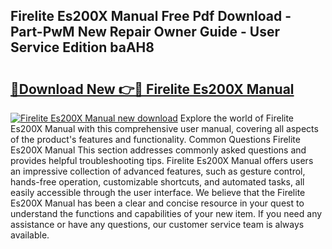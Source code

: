 ## Firelite Es200X Manual Free Pdf Download - Part-PwM New Repair Owner Guide - User Service Edition baAH8

# <h2><a href="http://bc29793.oget.top/?id=Firelite+Es200X+Manual">🔗Download New 👉🔴 Firelite Es200X Manual</a></h2>

[![Firelite Es200X Manual new download](https://i.imgur.com/5g1atiW.png)](http://bc29793.oget.top/?id=Firelite+Es200X+Manual)
Explore the world of Firelite Es200X Manual with this comprehensive user manual, covering all aspects of the product's features and functionality. Common Questions Firelite Es200X Manual This section addresses commonly asked questions and provides helpful troubleshooting tips. Firelite Es200X Manual offers users an impressive collection of advanced features, such as gesture control, hands-free operation, customizable shortcuts, and automated tasks, all easily accessible through the user interface. We believe that the Firelite Es200X Manual has been a clear and concise resource in your quest to understand the functions and capabilities of your new item. If you need any assistance or have any questions, our customer service team is always available.
